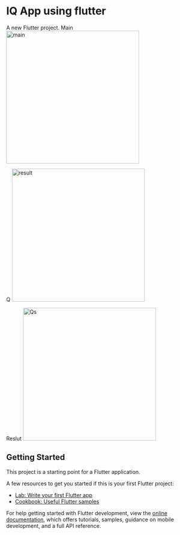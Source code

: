 # IQ App using flutter

A new Flutter project.
Main
<img width="354" alt="main" src="https://github.com/Abdullah-XDev/IQ-App/assets/163126808/a8cca1de-1977-4663-942d-b5d1536d60b9">

Q
<img width="354" alt="result" src="https://github.com/Abdullah-XDev/IQ-App/assets/163126808/a8c3ae93-f72e-4d30-b038-05e87d0336e3">

Reslut
<img width="354" alt="Qs" src="https://github.com/Abdullah-XDev/IQ-App/assets/163126808/d5a2a66c-f874-4db4-95a3-59c86ee8c686">


## Getting Started

This project is a starting point for a Flutter application.

A few resources to get you started if this is your first Flutter project:

- [Lab: Write your first Flutter app](https://docs.flutter.dev/get-started/codelab)
- [Cookbook: Useful Flutter samples](https://docs.flutter.dev/cookbook)

For help getting started with Flutter development, view the
[online documentation](https://docs.flutter.dev/), which offers tutorials,
samples, guidance on mobile development, and a full API reference.
